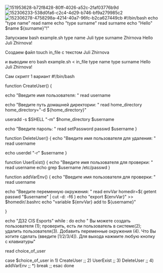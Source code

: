 ![151953628-b72f8428-80ff-4026-a52c-2faf03776b9d](https://user-images.githubusercontent.com/90608498/152389675-4e3e695c-7eae-4b69-a869-ac31bd58ff43.png)
![152306233-538d0fa6-c2c4-4d29-b746-bf9a279985c2](https://user-images.githubusercontent.com/90608498/152389689-ae41ade1-ef14-4e18-9d02-ecedd9e20edb.png)
![152306278-4758298a-4214-40a7-96fc-b2ca627449cb](https://user-images.githubusercontent.com/90608498/152389702-48621605-3243-4e89-878d-1822965abf4d.png)
#!/bin/bash
echo "type name"
read name
echo "type surname"
read surname
echo "Hello" $name ${surname}"!"

Запускаем bash example.sh
type name
Juli
type surname
Zhirnova
Hello Juli Zhirnova!

Создаем файл
touch in_file
с текстом
Juli
Zhirnova

и выводим его
bash example.sh < in_file
type name
type surname
Hello Juli Zhirnova!

Сам скрипт 1 вариант
#!/bin/bash

function CreateUser() {
 
  echo "Введите имя пользователя: "
  read username
    
  echo "Введите путь домашней директории: "
  read home_directory
  home_directory="-d ${home_directory}"
    
  useradd -s $SHELL "-m" $home_directory $username
 
  echo "Введите пароль: "
  read setPassword
  passwd $username
}

function DeleteUser() {
  echo "Введите имя пользователя для удаления: "
  read username
   
  echo
  userdel "-r" $username
}

function UserExist() {
  echo "Введите имя пользователя для проверки: "
  read username
echo
  grep $username /etc/passwd
}

function addVarEnv() {
  echo "Введите имя пользователя для проверки: "
  read username

  echo "Введите переменную окружения: "
  read envVar
  homedir=$( getent passwd "$username" | cut -d: -f6 )
  echo "export ${envVar}" >> $homedir/.bashrc
  echo "variable ${envVar} add to ${username}"
 
}

echo "ДЗ2 CIS Esports"
while :
do
  echo " Вы можете создать пользователя (1); проверить, есть ли пользователь в системе(2); удалить пользователя(3).
 Добавить переменные окружения (4).
 Что Вы хотите сделать (введите [1/2/3/4]). Для выхода нажмите любую кнопку с клавиатуры"

  read choice_of_user
 
  case $choice_of_user in
    1)
      CreateUser
      ;;
    2)
      UserExist
      ;;
    3)
      DeleteUser
      ;;
    4)
      addVarEnv
      ;;
    *)
      break
      ;;
  esac
done
